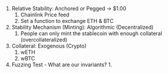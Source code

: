 1. Relative Stability: Anchored or Pegged -> $1.00
   1. Chainlink Price feed
   2. Set a function to exchange ETH & BTC 
2. Stability Mechanism (Minting): Algorithmic (Decentralized)
   1. People can only mint the stablecoin with enough collateral (overcollateralized)
3. Collateral: Exogenous (Crypto)
   1. wETH
   2. wBTC
4. Fuzzing Test - What are our invariants?
   1. 
